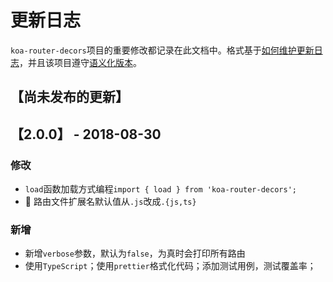 # 更新日志

`koa-router-decors`项目的重要修改都记录在此文档中。格式基于[如何维护更新日志](https://keepachangelog.com/zh-CN/1.0.0/)，并且该项目遵守[语义化版本](https://semver.org/lang/zh-CN/)。

## 【尚未发布的更新】

## 【2.0.0】 - 2018-08-30

### 修改

-   `load`函数加载方式编程`import { load } from 'koa-router-decors';`
-    路由文件扩展名默认值从`.js`改成`.{js,ts}`

### 新增

-   新增`verbose`参数，默认为`false`，为真时会打印所有路由
-   使用`TypeScript`；使用`prettier`格式化代码；添加测试用例，测试覆盖率；
